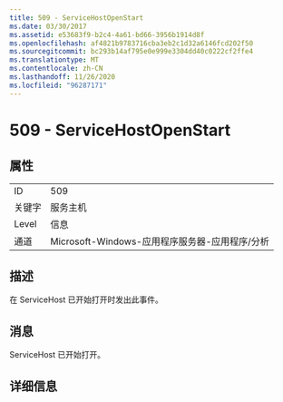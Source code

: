 ```yaml
---
title: 509 - ServiceHostOpenStart
ms.date: 03/30/2017
ms.assetid: e53683f9-b2c4-4a61-bd66-3956b1914d8f
ms.openlocfilehash: af4821b9783716cba3eb2c1d32a6146fcd202f50
ms.sourcegitcommit: bc293b14af795e0e999e3304dd40c0222cf2ffe4
ms.translationtype: MT
ms.contentlocale: zh-CN
ms.lasthandoff: 11/26/2020
ms.locfileid: "96287171"
---
```

# <a name="509---servicehostopenstart"></a>509 - ServiceHostOpenStart

## <a name="properties"></a>属性  
  
|||  
|-|-|  
|ID|509|  
|关键字|服务主机|  
|Level|信息|  
|通道|Microsoft-Windows-应用程序服务器-应用程序/分析|  
  
## <a name="description"></a>描述  

 在 ServiceHost 已开始打开时发出此事件。  
  
## <a name="message"></a>消息  

 ServiceHost 已开始打开。  
  
## <a name="details"></a>详细信息
